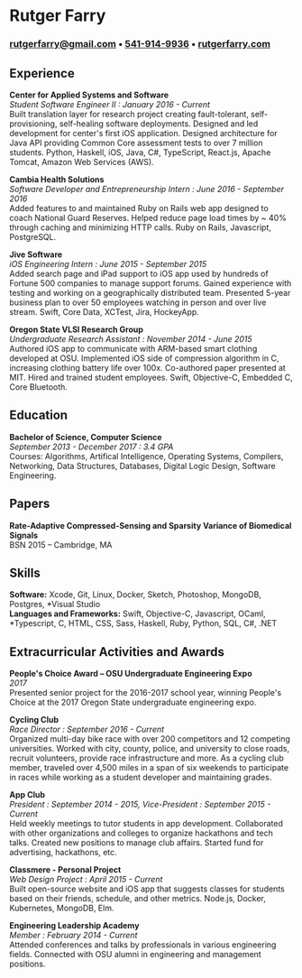 # Rutger Farry
### [rutgerfarry@gmail.com](mailto:rutgerfarry@gmail.com) • [541-914-9936](tel:541-914-9936) • [rutgerfarry.com](http://rutgerfarry.com)

## Experience
**Center for Applied Systems and Software** \
*Student Software Engineer II : January 2016 - Current* \
Built translation layer for research project creating fault-tolerant,
self-provisioning, self-healing software deployments. Designed and led
development for center's first iOS application. Designed architecture for
Java API providing Common Core assessment tests to over 7 million students.
Python, Haskell, iOS, Java, C#, TypeScript, React.js, Apache Tomcat, Amazon Web Services (AWS).

**Cambia Health Solutions** \
*Software Developer and Entrepreneurship Intern : June 2016 - September 2016* \
Added features to and maintained Ruby on Rails web app designed to coach
National Guard Reserves. Helped reduce page load times by ~ 40% through
caching and minimizing HTTP calls. 
Ruby on Rails, Javascript, PostgreSQL.

**Jive Software** \
*iOS Engineering Intern : June 2015 - September 2015* \
Added search page and iPad support to iOS app used by hundreds of Fortune 500
companies to manage support forums. Gained experience with testing and
working on a geographically distributed team. Presented 5-year business plan
to over 50 employees watching in person and over live stream.
Swift, Core Data, XCTest, Jira, HockeyApp.

**Oregon State VLSI Research Group** \
*Undergraduate Research Assistant : November 2014 - June 2015* \
Authored iOS app to communicate with ARM-based smart clothing developed at
OSU. Implemented iOS side of compression algorithm in C, increasing clothing
battery life over 100x. Co-authored paper presented at MIT. Hired and trained
student employees. 
Swift, Objective-C, Embedded C, Core Bluetooth.

## Education
**Bachelor of Science, Computer Science** \
*September 2013 - December 2017 : 3.4 GPA* \
Courses: Algorithms, Artifical Intelligence, Operating Systems, Compilers,
Networking, Data Structures, Databases, Digital Logic Design, Software
Engineering.

## Papers
**Rate-Adaptive Compressed-Sensing and Sparsity Variance of Biomedical Signals** \
BSN 2015 – Cambridge, MA

## Skills
**Software:** Xcode, Git, Linux, Docker, Sketch, Photoshop, MongoDB, Postgres,
*Visual Studio \
**Languages and Frameworks:** Swift, Objective-C, Javascript, OCaml,
*Typescript, C, HTML, CSS, Sass, Haskell, Ruby, Python, SQL, C#, .NET

## Extracurricular Activities and Awards
**People's Choice Award – OSU Undergraduate Engineering Expo** \
*2017* \
Presented senior project for the 2016-2017 school year, winning People's
Choice at the 2017 Oregon State undergraduate engineering expo.

**Cycling Club** \
*Race Director : September 2016 - Current* \
Organized multi-day bike race with over 200 competitors and 12 competing
universities. Worked with city, county, police, and university to close roads,
recruit volunteers, provide race infrastructure and more. As a cycling club
member, traveled over 4,500 miles in a span of six weekends to participate in
races while working as a student developer and maintaining grades.

**App Club** \
*President : September 2014 - 2015, Vice-President : September 2015 - Current* \
Held weekly meetings to tutor students in app development. Collaborated with
other organizations and colleges to organize hackathons and tech talks.
Created new positions to manage club affairs. Started fund for advertising,
hackathons, etc.

**Classmere - Personal Project** \
*Web Design Project : April 2015 - Current* \
Built open-source website and iOS app that suggests classes for students
based on their friends, schedule, and other metrics. Node.js, Docker,
Kubernetes, MongoDB, Elm.

**Engineering Leadership Academy** \
*Member : February 2014 - Current* \
Attended conferences and talks by professionals in various engineering
fields. Connected with OSU alumni in engineering and management positions.

